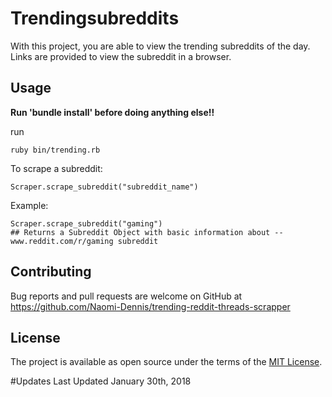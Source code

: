 # Trendingsubreddits

With this project, you are able to view the trending subreddits of the day. Links are provided to view the subreddit in a browser.

## Usage
**Run 'bundle install' before doing anything else!!**

run

	ruby bin/trending.rb

To scrape a subreddit:

	Scraper.scrape_subreddit("subreddit_name")

Example:

	Scraper.scrape_subreddit("gaming")
	## Returns a Subreddit Object with basic information about -- www.reddit.com/r/gaming subreddit

## Contributing

Bug reports and pull requests are welcome on GitHub at https://github.com/Naomi-Dennis/trending-reddit-threads-scrapper

## License

The project is available as open source under the terms of the [MIT License](https://opensource.org/licenses/MIT).


#Updates
Last Updated January 30th, 2018
